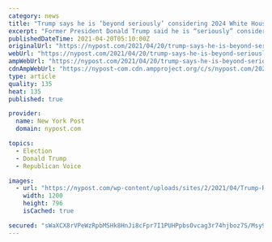 ```yaml
---
category: news
title: "Trump says he is ‘beyond seriously’ considering 2024 White House run"
excerpt: "Former President Donald Trump said he is “seriously” considering another White House bid during an interview that aired Monday night. Trump teased the idea of a 2024 presidential run, but again"
publishedDateTime: 2021-04-20T05:10:00Z
originalUrl: "https://nypost.com/2021/04/20/trump-says-he-is-beyond-seriously-considering-2024-white-house-run/"
webUrl: "https://nypost.com/2021/04/20/trump-says-he-is-beyond-seriously-considering-2024-white-house-run/"
ampWebUrl: "https://nypost.com/2021/04/20/trump-says-he-is-beyond-seriously-considering-2024-white-house-run/amp/"
cdnAmpWebUrl: "https://nypost-com.cdn.ampproject.org/c/s/nypost.com/2021/04/20/trump-says-he-is-beyond-seriously-considering-2024-white-house-run/amp/"
type: article
quality: 135
heat: 135
published: true

provider:
  name: New York Post
  domain: nypost.com

topics:
  - Election
  - Donald Trump
  - Republican Voice

images:
  - url: "https://nypost.com/wp-content/uploads/sites/2/2021/04/Trump-Republicans.jpg?quality=90&strip=all&w=1200"
    width: 1200
    height: 796
    isCached: true

secured: "sWaXCX8rVPeWzRpbMSHk8HnJi8cFpr7I1PUHPpbsOvcag3r74hjboz7S/Msy9/ENSOJly9Z7gduNpWQ+N2MscCg4EzBt2eF824nsckcSlk7o2vqRh8jUenGI53qtYnGPNRAPSr2L8fFJEsSxVct5nwTOhAIf4sOyySoetAHTh6gWd+qJdbNwwl0xLRP+TAaYZ63DqFcDBvW4FuvRkyiGib6ySKD8rcaG78Z8ZoofCAhkySMks3zhot/xAAoV00Z+go2OoHDTsXOpCX4C1mLMc6whlXnJtDuG6icB8HR6thaceKFosNibh7kmczmAISuCx5hH5afYh4zWtuJ2rgRoe0l5HtXA07NzAKA5JuL+ozQ=;fk1gYhSEzUCvgGlJTUgXMA=="
---
```


